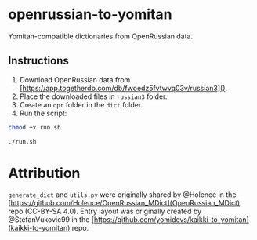 # openrussian-to-yomitan
Yomitan-compatible dictionaries from OpenRussian data.

## Instructions
1. Download OpenRussian data from [https://app.togetherdb.com/db/fwoedz5fvtwvq03v/russian3]().
2. Place the downloaded files in `russian3` folder.
3. Create an `opr` folder in the `dict` folder.
4. Run  the script: 
```bash
chmod +x run.sh
```
```bash
./run.sh
```
# Attribution
`generate_dict` and `utils.py` were originally shared by @Holence in the [https://github.com/Holence/OpenRussian_MDict](OpenRussian_MDict) repo (CC-BY-SA 4.0).
Entry layout was originally created by @StefanVukovic99 in the [https://github.com/yomidevs/kaikki-to-yomitan](kaikki-to-yomitan) repo.
